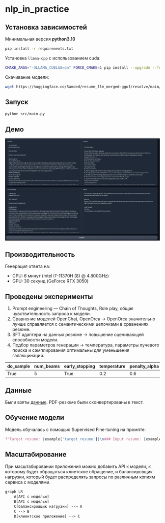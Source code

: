 # nlp_in_practice
## Установка зависимостей
Минимальная версия **python3.10**
```bash
pip install -r requirements.txt
```
Установка `llama-cpp` с использованием cuda:
```bash
CMAKE_ARGS="-DLLAMA_CUBLAS=on" FORCE_CMAKE=1 pip install --upgrade --force-reinstall llama-cpp-python --no-cache-dir
```
Скачивание модели:
```bash
wget https://huggingface.co/Samoed/resume_llm_merged-gguf/resolve/main/model_with_lora-q2_k.gguf -P ./model
```

## Запуск
```bash
python src/main.py
```

## Демо
![demo](./img/demo.png)

## Производительность
Генерация ответа на:
- CPU: 6 минут (Intel i7-11370H (8) @ 4.800GHz)
- GPU: 30 секунд (GeForce RTX 3050)

## Проведены эксперименты
1) Prompt engineering — Chain of Thoughts, Role play, общая чувствительность запроса к модели.
2) Сравнение моделей OpenChat, OpenOrca -> ОpenOrca значительно лучше справляется с семантическими цепочками в сравнениях резюме.
3) SFT адаптера на данных резюме -> повышение оценивающей способности модели.
4) Подбор параметров генерации -> температура, параметры лучевого поиска и сэмплирования оптимальны для уменьшения галлюцинаций.

| do_sample| num_beams | early_stopping | temperature | penalty_alpha | max_new_tokens | top_p | top_k |
| -------- | -------   | -------        | -------     | -------       | -------        | ------| ----- |
| True     | 5         | True           | 0.2         | 0.6           | 512            | 0.95  | 15    |
 

## Данные
Были взяты [данные](https://www.kaggle.com/datasets/mukund23/a-perfect-fit). PDF-резюме были сконвертированы в текст.

## Обучение модели
Модель обучалась с помощью Supervised Fine-tuning на промпте:
```python
f"Target resume: {example['target_resume']}\n### Input resume: {example['resume_text']}\n### Score: {example['Match Percentage']}"
```

## Масштабирование
При масштабировании приложения можно добавить API к модели, к которому будет обращаться клиетское обращение, и балансировщик нагрузки, который будет распределять запросы по различным копиям сервиса с моделями.

```mermaid
graph LR
    A[API с моделью]
    B[API с моделью]
    C[балансировщик нагрузки] --> A
    C --> B
    D[клиентское приложение] --> C
```
